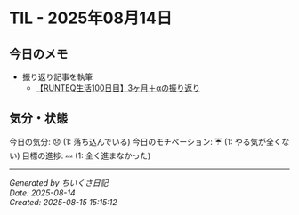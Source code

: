 # TIL - 2025年08月14日

## 今日のメモ
 - 振り返り記事を執筆
	 - [【RUNTEQ生活100日目】3ヶ月＋αの振り返り](https://sizu.me/runteq69asano/posts/06sf01i8futr)

## 気分・状態
今日の気分: 😞 (1: 落ち込んでいる)
今日のモチベーション: ☔ (1: やる気が全くない)
目標の進捗: 💤 (1: 全く進まなかった)

---
*Generated by ちいくさ日記*  
*Date: 2025-08-14*  
*Created: 2025-08-15 15:15:12*
